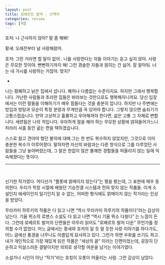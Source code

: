```yaml
---
layout: post
title: 로베르트 발저 - 산책자
categories: review
tags: [책]
---
```


호저: 나 근사하지 않아? 말 좀 해봐!

황새: 오래전부터 널 사랑해왔어.

호저: 그런 거라면 할 말이 없어 . 나를 사랑한다는 자들 이야기는 듣고 싶지 않아. 사랑은 무모한 짓이야. 뻔뻔하기까지 해! 그런 경솔한 자들과 얽히는 건 싫어. 잘 알아둬. 너는 내 가시를 사랑하는 거잖아. 맞지?

-

나는 황폐하고 낡은 집에서 삽니다. 폐허나 다름없는 수준이지요. 하지만 그래서 행복합니다. 가난한 사람둘과 초라한 집들은 바라보는 것만으로도 행복해지니까요. 당신 입장에서는 이런 말들을 이해하기가 매우 힘들다는 것을 충분히 압니다. 하지만 나 주변에는 방임과 방탕과 모순이 특정 분량과 무게만큼 꼭 있어야 합니다. 그렇지 않으면 숨쉬기가 고통스럽습니다. 만약 고상하고 훌륭하고 우아해져야 한다면, 삶은 고통 그 자체로 변합니다. 세련됨은 나의 적입니다. 우아하게 절을 해야 하는 무모한 상황에 얽혀들어가느니 차라리 사흘 동안 굶는 편을 택하겠습니다.

스스로 참고 견뎌야 했던 불의에 대해 그는 한 번도 복수하지 않았지만, 그것으로 이미 충분한 복수가 이루어졌다. 말하자면 자신의 바람과는 다른 방식으로 그를 다루었던 사람들을 그냥 놓아버렸는데, 그 말은 한없이 많은 불쾌한 경험들을 떠올리지 않는 일에 익숙해졌다는 뜻이다.

--- 

<br>

신기한 작가였다. 어디선가 “플롯에 얽매이지 않는다”는 평을 봤는데, 그 표현에 매우 동의한다. 우리가 학창 시절에 배웠던 기승전결 시스템과 전혀 맞지 않는 작품들. 이게 소설인지 에세이인지 일기인지 알 수 없는, 어떠한 형식에도 얽매이지 않는 작가라는 인상을 받았다.

무라카미 하루키의 작품은  다 읽고 나면 “역시 무라카미 하루키의 작품이다”라는 감상이 남는다. 기욤 뮈소의 로맨스 소설도 다 읽고 나면 “역시 기욤 뮈소 다웠다” 는 느낌이 든다. 그런데 로베르트 발저의 단편들은 아무리 읽어도 “로베르트 발저 다운” 무언가를 정의할 수가 없었다. 어느 글에서는 황새와 호저의 알 듯 말 듯한 사랑 이야기를 하다가도, 어느 글에선 풍경을 너무나도 아름답게 묘사하고 있다. 그런가 하면 우화를 쓰기도 하고. 내가 개인적으로 가장 재밌게 읽은 작품은 “세상의 끝” 이라는 단편이었는데, 굉장히 단순하고 익살스러운 결말이지만 의외로 생각할 여운을 남기는 이야기였다.

소설가나 시인이 아닌 “작가”라는 호칭이 오롯이 어울리는 사람. 그런 감상이 남았다.